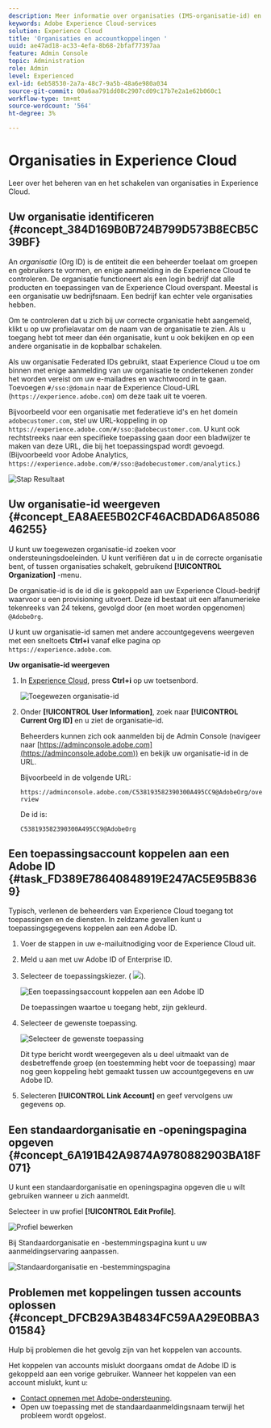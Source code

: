```yaml
---
description: Meer informatie over organisaties (IMS-organisatie-id) en het koppelen van oplossingsaccounts aan Experience Cloud.
keywords: Adobe Experience Cloud-services
solution: Experience Cloud
title: 'Organisaties en accountkoppelingen '
uuid: ae47ad18-ac33-4efa-8b68-2bfaf77397aa
feature: Admin Console
topic: Administration
role: Admin
level: Experienced
exl-id: 6eb58530-2a7a-48c7-9a5b-48a6e980a034
source-git-commit: 00a6aa791dd08c2907cd09c17b7e2a1e62b060c1
workflow-type: tm+mt
source-wordcount: '564'
ht-degree: 3%

---
```


# Organisaties in Experience Cloud

Leer over het beheren van en het schakelen van organisaties in Experience Cloud.

## Uw organisatie identificeren {#concept_384D169B0B724B799D573B8ECB5C39BF}

An *organisatie* (Org ID) is de entiteit die een beheerder toelaat om groepen en gebruikers te vormen, en enige aanmelding in de Experience Cloud te controleren. De organisatie functioneert als een login bedrijf dat alle producten en toepassingen van de Experience Cloud overspant. Meestal is een organisatie uw bedrijfsnaam. Een bedrijf kan echter vele organisaties hebben.

Om te controleren dat u zich bij uw correcte organisatie hebt aangemeld, klikt u op uw profielavatar om de naam van de organisatie te zien. Als u toegang hebt tot meer dan één organisatie, kunt u ook bekijken en op een andere organisatie in de kopbalbar schakelen.

Als uw organisatie Federated IDs gebruikt, staat Experience Cloud u toe om binnen met enige aanmelding van uw organisatie te ondertekenen zonder het worden vereist om uw e-mailadres en wachtwoord in te gaan. Toevoegen `#/sso:@domain` naar de Experience Cloud-URL (`https://experience.adobe.com`) om deze taak uit te voeren.

Bijvoorbeeld voor een organisatie met federatieve id&#39;s en het domein `adobecustomer.com`, stel uw URL-koppeling in op `https://experience.adobe.com/#/sso:@adobecustomer.com`. U kunt ook rechtstreeks naar een specifieke toepassing gaan door een bladwijzer te maken van deze URL, die bij het toepassingspad wordt gevoegd. (Bijvoorbeeld voor Adobe Analytics, `https://experience.adobe.com/#/sso:@adobecustomer.com/analytics`.)

![Stap Resultaat](assets/organization-switch.png)

## Uw organisatie-id weergeven {#concept_EA8AEE5B02CF46ACBDAD6A8508646255}

U kunt uw toegewezen organisatie-id zoeken voor ondersteuningsdoeleinden. U kunt verifiëren dat u in de correcte organisatie bent, of tussen organisaties schakelt, gebruikend **[!UICONTROL Organization]** -menu.

De organisatie-id is de id die is gekoppeld aan uw Experience Cloud-bedrijf waarvoor u een provisioning uitvoert. Deze id bestaat uit een alfanumerieke tekenreeks van 24 tekens, gevolgd door (en moet worden opgenomen) `@AdobeOrg`.

U kunt uw organisatie-id samen met andere accountgegevens weergeven met een sneltoets **Ctrl+i** vanaf elke pagina op `https://experience.adobe.com`.

**Uw organisatie-id weergeven**

1. In [Experience Cloud](https://experience.adobe.com), press **Ctrl+i** op uw toetsenbord.

   ![Toegewezen organisatie-id](assets/assigned-organization.png)

1. Onder **[!UICONTROL User Information]**, zoek naar **[!UICONTROL Current Org ID]** en u ziet de organisatie-id.

   Beheerders kunnen zich ook aanmelden bij de Admin Console (navigeer naar [https://adminconsole.adobe.com](https://adminconsole.adobe.com)) en bekijk uw organisatie-id in de URL.

   Bijvoorbeeld in de volgende URL:

   `https://adminconsole.adobe.com/C538193582390300A495CC9@AdobeOrg/overview`

   De id is:

   `C538193582390300A495CC9@AdobeOrg`

## Een toepassingsaccount koppelen aan een Adobe ID {#task_FD389E78640848919E247AC5E95B8369}

Typisch, verlenen de beheerders van Experience Cloud toegang tot toepassingen en de diensten. In zeldzame gevallen kunt u toepassingsgegevens koppelen aan een Adobe ID.

1. Voer de stappen in uw e-mailuitnodiging voor de Experience Cloud uit.
1. Meld u aan met uw Adobe ID of Enterprise ID.
1. Selecteer de toepassingskiezer. ( ![](assets/menu-icon.png)).

   ![Een toepassingsaccount koppelen aan een Adobe ID](assets/solutions-active.png)

   De toepassingen waartoe u toegang hebt, zijn gekleurd.
1. Selecteer de gewenste toepassing.

   ![Selecteer de gewenste toepassing](assets/analytics-link-accounts.png)

   Dit type bericht wordt weergegeven als u deel uitmaakt van de desbetreffende groep (en toestemming hebt voor de toepassing) maar nog geen koppeling hebt gemaakt tussen uw accountgegevens en uw Adobe ID.
1. Selecteren **[!UICONTROL Link Account]** en geef vervolgens uw gegevens op.

## Een standaardorganisatie en -openingspagina opgeven {#concept_6A191B42A9874A9780882903BA18F071}

U kunt een standaardorganisatie en openingspagina opgeven die u wilt gebruiken wanneer u zich aanmeldt.

Selecteer in uw profiel **[!UICONTROL Edit Profile]**.

![Profiel bewerken](assets/edit-profile.png)

Bij Standaardorganisatie en -bestemmingspagina kunt u uw aanmeldingservaring aanpassen.

![Standaardorganisatie en -bestemmingspagina](assets/default-organization.png)

## Problemen met koppelingen tussen accounts oplossen {#concept_DFCB29A3B4834FC59AA29E0BBA301584}

Hulp bij problemen die het gevolg zijn van het koppelen van accounts.

Het koppelen van accounts mislukt doorgaans omdat de Adobe ID is gekoppeld aan een vorige gebruiker. Wanneer het koppelen van een account mislukt, kunt u:

* [Contact opnemen met Adobe-ondersteuning](https://experienceleague.adobe.com/?support-solution=General#support).
* Open uw toepassing met de standaardaanmeldingsnaam terwijl het probleem wordt opgelost.
